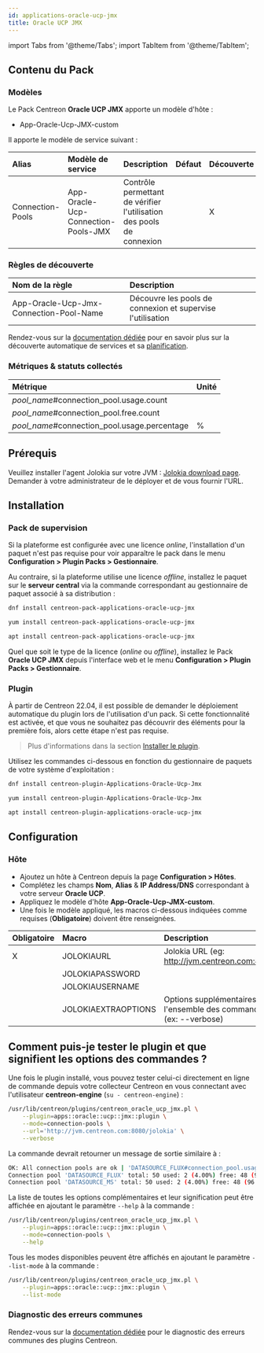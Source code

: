 ```yaml
---
id: applications-oracle-ucp-jmx
title: Oracle UCP JMX
---
```

import Tabs from '@theme/Tabs';
import TabItem from '@theme/TabItem';

## Contenu du Pack

### Modèles

Le Pack Centreon **Oracle UCP JMX** apporte un modèle d'hôte :

* App-Oracle-Ucp-JMX-custom

Il apporte le modèle de service suivant :

| Alias            | Modèle de service                   | Description                                                          | Défaut | Découverte |
|:-----------------|:------------------------------------|:---------------------------------------------------------------------|:-------|:-----------|
| Connection-Pools | App-Oracle-Ucp-Connection-Pools-JMX | Contrôle permettant de vérifier l'utilisation des pools de connexion |        | X          |

### Règles de découverte

| Nom de la règle                         | Description                                                |
|:----------------------------------------|:-----------------------------------------------------------|
| App-Oracle-Ucp-Jmx-Connection-Pool-Name | Découvre les pools de connexion et supervise l'utilisation |

Rendez-vous sur la [documentation dédiée](/docs/monitoring/discovery/services-discovery)
pour en savoir plus sur la découverte automatique de services et sa [planification](/docs/monitoring/discovery/services-discovery/#règles-de-découverte).

### Métriques & statuts collectés

<Tabs groupId="sync">
<TabItem value="Connection-Pools" label="Connection-Pools">

| Métrique                                     | Unité |
|:---------------------------------------------|:------|
| *pool_name*#connection_pool.usage.count      |       |
| *pool_name*#connection_pool.free.count       |       |
| *pool_name*#connection_pool.usage.percentage | %     |

</TabItem>
</Tabs>

## Prérequis

Veuillez installer l'agent Jolokia sur votre JVM : [Jolokia download page](https://jolokia.org/download.html).
Demander à votre administrateur de le déployer et de vous fournir l'URL.

## Installation

### Pack de supervision

Si la plateforme est configurée avec une licence *online*, l'installation d'un paquet
n'est pas requise pour voir apparaître le pack dans le menu **Configuration > Plugin Packs > Gestionnaire**.

Au contraire, si la plateforme utilise une licence *offline*, installez le paquet
sur le **serveur central** via la commande correspondant au gestionnaire de paquet
associé à sa distribution :

<Tabs groupId="sync">
<TabItem value="Alma / RHEL / Oracle Linux 8" label="Alma / RHEL / Oracle Linux 8">

```bash
dnf install centreon-pack-applications-oracle-ucp-jmx
```

</TabItem>
<TabItem value="CentOS 7" label="CentOS 7">

```bash
yum install centreon-pack-applications-oracle-ucp-jmx
```

</TabItem>
<TabItem value="Debian 11" label="Debian 11">

```bash
apt install centreon-pack-applications-oracle-ucp-jmx
```

</TabItem>
</Tabs>

Quel que soit le type de la licence (*online* ou *offline*), installez le Pack **Oracle UCP JMX**
depuis l'interface web et le menu **Configuration > Plugin Packs > Gestionnaire**.

### Plugin

À partir de Centreon 22.04, il est possible de demander le déploiement automatique
du plugin lors de l'utilisation d'un pack. Si cette fonctionnalité est activée, et
que vous ne souhaitez pas découvrir des éléments pour la première fois, alors cette
étape n'est pas requise.

> Plus d'informations dans la section [Installer le plugin](/docs/monitoring/pluginpacks/#installer-le-plugin).

Utilisez les commandes ci-dessous en fonction du gestionnaire de paquets de votre système d'exploitation :

<Tabs groupId="sync">
<TabItem value="Alma / RHEL / Oracle Linux 8" label="Alma / RHEL / Oracle Linux 8">

```bash
dnf install centreon-plugin-Applications-Oracle-Ucp-Jmx
```

</TabItem>
<TabItem value="CentOS 7" label="CentOS 7">

```bash
yum install centreon-plugin-Applications-Oracle-Ucp-Jmx
```

</TabItem>
<TabItem value="Debian 11" label="Debian 11">

```bash
apt install centreon-plugin-applications-oracle-ucp-jmx
```

</TabItem>
</Tabs>

## Configuration

### Hôte

* Ajoutez un hôte à Centreon depuis la page **Configuration > Hôtes**.
* Complétez les champs **Nom**, **Alias** & **IP Address/DNS** correspondant à votre serveur **Oracle UCP**.
* Appliquez le modèle d'hôte **App-Oracle-Ucp-JMX-custom**.
* Une fois le modèle appliqué, les macros ci-dessous indiquées comme requises (**Obligatoire**) doivent être renseignées.

| Obligatoire | Macro               | Description                                                                            |
|:------------|:--------------------|:---------------------------------------------------------------------------------------|
| X           | JOLOKIAURL          | Jolokia URL (eg: http://jvm.centreon.com:8080/jolokia)                                 |
|             | JOLOKIAPASSWORD     |                                                                                        |
|             | JOLOKIAUSERNAME     |                                                                                        |
|             | JOLOKIAEXTRAOPTIONS | Options supplémentaires à ajouter à l'ensemble des commandes de l'hôte (ex: --verbose) |

## Comment puis-je tester le plugin et que signifient les options des commandes ?

Une fois le plugin installé, vous pouvez tester celui-ci directement en ligne
de commande depuis votre collecteur Centreon en vous connectant avec
l'utilisateur **centreon-engine** (`su - centreon-engine`) :

```bash
/usr/lib/centreon/plugins/centreon_oracle_ucp_jmx.pl \
    --plugin=apps::oracle::ucp::jmx::plugin \
    --mode=connection-pools \
    --url='http://jvm.centreon.com:8080/jolokia' \
    --verbose
```

La commande devrait retourner un message de sortie similaire à :

```bash
OK: All connection pools are ok | 'DATASOURCE_FLUX#connection_pool.usage.count'=2B;;;0;50 'DATASOURCE_FLUX#connection_pool.free.count'=48B;;;0;50 'DATASOURCE_FLUX#connection_pool.usage.percentage'=4.00%;;;0;100 'DATASOURCE_MS#connection_pool.usage.count'=2B;;;0;50 'DATASOURCE_MS#connection_pool.free.count'=48B;;;0;50 'DATASOURCE_MS#connection_pool.usage.percentage'=4.00%;;;0;100
Connection pool 'DATASOURCE_FLUX' total: 50 used: 2 (4.00%) free: 48 (96.00%)
Connection pool 'DATASOURCE_MS' total: 50 used: 2 (4.00%) free: 48 (96.00%)
```

La liste de toutes les options complémentaires et leur signification peut être
affichée en ajoutant le paramètre `--help` à la commande :

```bash
/usr/lib/centreon/plugins/centreon_oracle_ucp_jmx.pl \
    --plugin=apps::oracle::ucp::jmx::plugin \
    --mode=connection-pools \
    --help
```

Tous les modes disponibles peuvent être affichés en ajoutant le paramètre
`--list-mode` à la commande :

```bash
/usr/lib/centreon/plugins/centreon_oracle_ucp_jmx.pl \
    --plugin=apps::oracle::ucp::jmx::plugin \
    --list-mode
```

### Diagnostic des erreurs communes

Rendez-vous sur la [documentation dédiée](../getting-started/how-to-guides/troubleshooting-plugins.md)
pour le diagnostic des erreurs communes des plugins Centreon.
